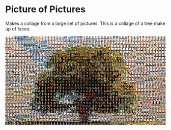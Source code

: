 # Picture of Pictures

Makes a collage from a large set of pictures. This is a collage of a tree make up of faces:

![](collage-example.png)
